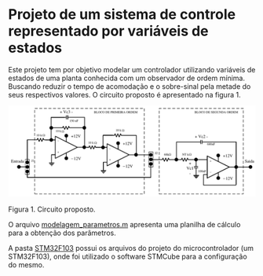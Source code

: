 # Projeto de um sistema de controle representado por variáveis de estados

Este projeto tem por objetivo modelar um controlador utilizando variáveis de estados de uma planta conhecida com um observador de ordem mínima. Buscando reduzir o tempo de acomodação e o sobre-sinal pela metade do seus respectivos valores. O circuito proposto é apresentado na figura 1.

![circuit_1](./img/circuit.png "Circuito proposto")

Figura 1. Circuito proposto.

O arquivo [modelagem_parametros.m](modelagem_parametros.m) apresenta uma planilha de cálculo para a obtenção dos parâmetros. 

A pasta [STM32F103](./STM32F103) possui os arquivos do projeto do microcontrolador (um STM32F103), onde foi utilizado o software STMCube para a configuração do mesmo. 
